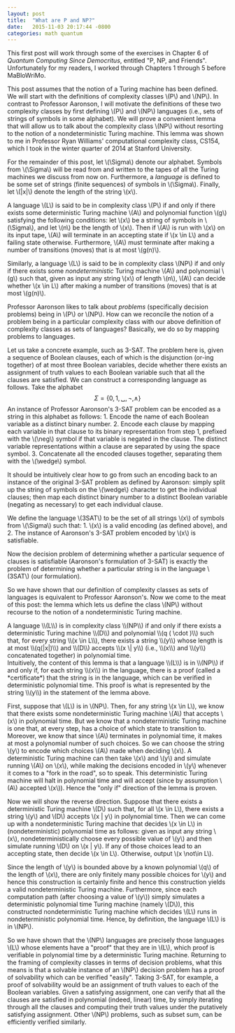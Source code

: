```yaml
---
layout: post
title:  "What are P and NP?"
date:   2015-11-03 20:17:44 -0800
categories: math quantum
---
```


This first post will work through some of the exercises in Chapter 6 of
*Quantum Computing Since Democritus*, entitled "P, NP, and Friends".
Unfortunately for my readers, I worked through Chapters 1 through 5 before
MaBloWriMo.

This post assumes that the notion of a Turing machine has been defined. We will
start with the definitions of complexity classes \\(P\\) and \\(NP\\). In
contrast to Professor Aaronson, I will motivate the definitions of these two
complexity classes by first defining \\(P\\) and \\(NP\\) languages (i.e., sets
of strings of symbols in some alphabet). We will prove a convenient lemma that
will allow us to talk about the complexity class \\(NP\\) without resorting to
the notion of a nondeterministic Turing machine. This lemma was shown to me
in Professor Ryan Williams' computational complexity class, CS154, which I
took in the winter quarter of 2014 at Stanford University.

For the remainder of this post, let \\(\Sigma\\) denote our alphabet.
Symbols from \\(\Sigma\\) will be read from and written to the tapes of all the
Turing machines we discuss from now on. Furthermore, a *language* is defined to
be some set of strings (finite sequences) of symbols in \\(\Sigma\\).
Finally, let \\(|x|\\) denote the length of the string \\(x\\).

A language \\(L\\) is said to be in complexity class \\(P\\) if and only if
there exists some deterministic Turing machine \\(A\\) and polynomial function
\\(g\\) satisfying the following conditions:
let \\(x\\) be a string of symbols in \\(\Sigma\\), and let \\(n\\) be the length
of \\(x\\). Then if \\(A\\) is run with \\(x\\) on its input tape, \\(A\\) will
terminate in an accepting state if \\(x \in L\\) and a failing state otherwise.
Furthermore, \\(A\\) must terminate after making a number of transitions (moves)
that is at most \\(g(n)\\).

Similarly, a language \\(L\\) is said to be in complexity class \\(NP\\) if and
only if there exists some *nondeterministic* Turing machine \\(A\\) and
polynomial \\(g\\) such that, given as input any string \\(x\\) of length
\\(n\\), \\(A\\) can decide whether \\(x \in L\\) after making a number of
transitions (moves) that is at most \\(g(n)\\).

Professor Aaronson likes to talk about *problems* (specifically decision
problems) being in \\(P\\) or \\(NP\\). How can we reconcile the notion of a
problem being in a particular complexity class with our above definition of
complexity classes as sets of languages? Basically, we do so by mapping
problems to languages.

Let us take a concrete example, such as 3-SAT. The
problem here is, given a sequence of Boolean clauses, each of which is the
disjunction (or-ing together) of at most three Boolean variables, decide
whether there exists an assignment of truth values to each Boolean variable
such that all the clauses are satisfied. We can construct a corresponding
language as follows. Take the alphabet
$$ \Sigma = \left\{ 0, 1, ␣, \neg, \wedge \right\} $$
An instance of Professor Aaronson's 3-SAT problem can be encoded as a string in
this alphabet as follows:
    1. Encode the name of each Boolean variable as a distinct binary number.
    2. Encode each clause by mapping each variable in that clause
       to its binary representation from step 1, prefixed with the \\(\neg\\) symbol if that
       variable is negated in the clause. The distinct variable representations within
       a clause are separated by using the space symbol.
    3. Concatenate all the encoded clauses together, separating them with the
       \\(\wedge\\) symbol.

It should be intuitively clear how to go from such an encoding back to an
instance of the original 3-SAT problem as defined by Aaronson: simply split up
the string of symbols on the \\(\wedge\\) character to get the individual
clauses; then map each distinct binary number to a distinct Boolean variable
(negating as necessary) to get each individual clause.

We define the language \\(3SAT\\) to be the set of all strings \\(x\\) of
symbols from \\(\Sigma\\) such that:
    1. \\(x\\) is a valid encoding (as defined above), and
    2. The instance of Aaronson's 3-SAT problem encoded by \\(x\\) is
       satisfiable.

Now the decision problem of determining whether a particular sequence of
clauses is satisfiable (Aaronson's formulation of 3-SAT) is exactly the problem
of determining whether a particular string is in the language \\(3SAT\\) (our
formulation).

So we have shown that our definition of complexity classes as sets of languages
is equivalent to Professor Aaronson's. Now we come to the meat of this post:
the lemma which lets us define the class \\(NP\\) without recourse to the
notion of a nondeterministic Turing machine.

<div class="lemma" markdown="1">
A language \\(L\\) is in complexity class \\(NP\\) if and only if there exists
a deterministic Turing machine \\(D\\) and polynomial \\(q ( \cdot )\\) such
that, for every string \\(x \in L\\), there exists a string \\(y\\) whose
length is at most \\(q(|x|)\\) and \\(D\\) accepts \\(x \| y\\) (i.e., \\(x\\)
and \\(y\\) concatenated together) in polynomial time.
</div>

<div class="proof" markdown="1">
Intuitively, the content of this lemma is that a language \\(L\\) is in
\\(NP\\) if and only if, for each string \\(x\\) in the language, there is a
proof (called a *certificate*) that the string is in the language, which can be
verified in deterministic polynomial time. This proof is what is represented by
the string \\(y\\) in the statement of the lemma above.

First, suppose that \\(L\\) is in \\(NP\\). Then, for any string \\(x \in L\\),
we know that there exists some nondeterministic Turing machine \\(A\\)
that accepts \\(x\\) in polynomial time. But we know that a nondeterministic
Turing machine is one that, at every step, has a choice  of which
state to transition to. Moreover, we know that since \\(A\\) terminates in
polynomial time, it makes at most a polynomial number of such choices.
So we can choose the string \\(y\\) to encode which choices \\(A\\) made
when deciding \\(x\\). A deterministic Turing machine can then take \\(x\\)
and \\(y\\) and simulate running \\(A\\) on \\(x\\), while making the decisions
encoded in \\(y\\) whenever it comes to a "fork in the road", so to speak.
This deterministic Turing machine will halt in polynomial time and will
accept (since by assumption \\(A\\) accepted \\(x\\)). Hence the "only if"
direction of the lemma is proven.

Now we will show the reverse direction. Suppose that there exists a
deterministic Turing machine \\(D\\) such that, for all \\(x \in L\\), there
exists a string \\(y\\) and \\(D\\) accepts \\(x \| y\\) in polynomial time.
Then we can come up with a nondeterministic Turing machine that decides
\\(x \in L\\) in (nondeterministic) polynomial time as follows: given as input
any string \\(x\\), nondeterministically choose every possible value of
\\(y\\) and then simulate running \\(D\\) on \\(x \| y\\). If any of those
choices lead to an accepting state, then decide \\(x \in L\\). Otherwise,
output \\(x \not\in L\\).

Since the length of \\(y\\) is bounded above by a known polynomial \\(q\\) of
the length of \\(x\\), there are only finitely many possible choices for
\\(y\\) and hence this construction is certainly finite and hence this
construction yields a valid nondeterministic Turing machine. Furthermore, since
each computation path (after choosing a value of \\(y\\)) simply simulates a
deterministic polynomial time Turing machine (namely \\(D\\)), this constructed
nondeterministic Turing machine which decides \\(L\\) runs in nondeterministic
polynomial time.  Hence, by definition, the language \\(L\\) is in \\(NP\\).
</div>

So we have shown that the \\(NP\\) languages are precisely those languages
\\(L\\) whose elements have a "proof" that they are in \\(L\\), which proof is
verifiable in polynomial time by a deterministic Turing machine. Returning to
the framing of complexity classes in terms of decision problems, what this
means is that a solvable instance of an \\(NP\\) decision problem has a proof
of solvability which can be verified "easily". Taking 3-SAT, for example, a
proof of solvability would be an assignment of truth values to each of the
Boolean variables. Given a satisfying assignment, one can verify that all the
clauses are satisfied in polynomial (indeed, linear) time, by simply iterating
through all the clauses and computing their truth values under the putatively
satisfying assignment. Other \\(NP\\) problems, such as subset sum, can be
efficiently verified similarly.
